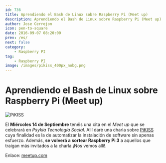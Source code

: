 ```yaml
---
id: 736
title: Aprendiendo el Bash de Linux sobre Raspberry Pi (Meet up)
description: Aprendiendo el Bash de Linux sobre Raspberry Pi (Meet up)
author: Jose Cerrejon
icon: pen-to-square
date: 2016-09-07 08:20:00
prev: /es/
next: false
category:
    - Raspberry PI
tag:
    - Raspberry PI
image: /images/pikiss_400px_nobg.png
---
```


# Aprendiendo el Bash de Linux sobre Raspberry Pi (Meet up)

![PiKISS](/images/pikiss_400px_nobg.png)

El **Miércoles 14 de Septiembre** tenéis una cita en el _Meet up_ que se celebrará en _Psykia Tecnología Social_. Allí daré una charla sobre [PiKISS](https://github.com/jmcerrejon/PiKISS) cuya finalidad es la de automatizar la instalación de software sin apenas esfuerzo. Además, **se volverá a sortear Raspberry Pi 3** a aquellos que traigan más invitados a la charla.¡Nos vemos allí!.

Enlace: [meetup.com](https://www.meetup.com/RaspberryPi-Hackers-Spain/events/233912821/#)

